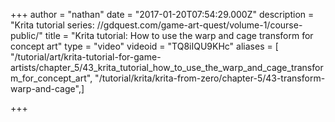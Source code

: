 +++
author = "nathan"
date = "2017-01-20T07:54:29.000Z"
description = "Krita tutorial series: //gdquest.com/game-art-quest/volume-1/course-public/"
title = "Krita tutorial: How to use the warp and cage transform for concept art"
type = "video"
videoid = "TQ8iIQU9KHc"
aliases = [ "/tutorial/art/krita-tutorial-for-game-artists/chapter_5/43_krita_tutorial_how_to_use_the_warp_and_cage_transform_for_concept_art", "/tutorial/krita/krita-from-zero/chapter-5/43-transform-warp-and-cage",]

+++